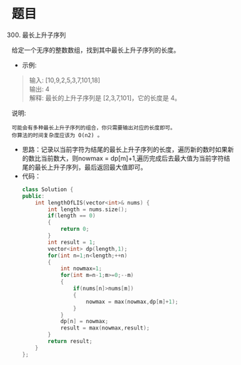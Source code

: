 # 题目
300. 最长上升子序列

给定一个无序的整数数组，找到其中最长上升子序列的长度。

* 示例:

>输入: [10,9,2,5,3,7,101,18]<br>
输出: 4 <br>
解释: 最长的上升子序列是 [2,3,7,101]，它的长度是 4。

说明:

    可能会有多种最长上升子序列的组合，你只需要输出对应的长度即可。
    你算法的时间复杂度应该为 O(n2) 。

* 思路：记录以当前字符为结尾的最长上升子序列的长度，遍历新的数时如果新的数比当前数大，则nowmax = dp[m]+1,遍历完成后去最大值为当前字符结尾的最长上升子序列，最后返回最大值即可。
* 代码：
    ```C++
    class Solution {
    public:
        int lengthOfLIS(vector<int>& nums) {
            int length = nums.size();
            if(length == 0)
            {
                return 0;
            }
            int result = 1;
            vector<int> dp(length,1);
            for(int n=1;n<length;++n)
            {
                int nowmax=1;
                for(int m=n-1;m>=0;--m)
                {
                    if(nums[n]>nums[m])
                    {
                        nowmax = max(nowmax,dp[m]+1);
                    }
                }
                dp[n] = nowmax;
                result = max(nowmax,result);
            }
            return result;
        }
    };
    ```